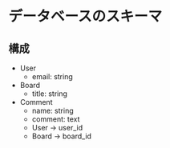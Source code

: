 # データベースのスキーマ
## 構成
- User
  - email: string
- Board
  - title: string
- Comment
  - name: string
  - comment: text
  - User -> user_id
  - Board -> board_id

